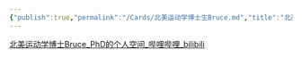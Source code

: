 ```yaml
---
{"publish":true,"permalink":"/Cards/北美运动学博士生Bruce.md","title":"北美运动学博士生Bruce","created":"2022-12-11","modified":"2023-03-14","published":"2025-07-12T18:37:38.727+08:00","cssclasses":""}
---
```



[北美运动学博士Bruce_PhD的个人空间_哔哩哔哩_bilibili](https://space.bilibili.com/1387592680/?spm_id_from=333.999.0.0)